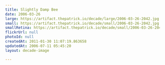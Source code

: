 ```yaml
---
title: Slightly Damp Bee
date: 2006-03-26
large: https://artifact.thepatrick.io/decade/large/2006-03-26-2042.jpg
small: https://artifact.thepatrick.io/decade/small/2006-03-26-2042.jpg
smallRetina: https://artifact.thepatrick.io/decade/small/2006-03-26-2042@2x.jpg
flickrUrl: null
photoId: null
createdAt: 2011-01-30 11:07:19.863658
updatedAt: 2006-07-11 05:45:20
layout: decade-image

---
```


